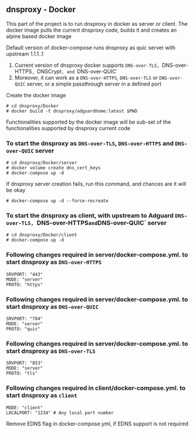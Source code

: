 ## dnsproxy - Docker

This part of the project is to run dnsproxy in docker as server or client. The docker image pulls the current dnsproxy code, builds it and creates an alpine based docker image

Default version of docker-compose runs dnsproxy as quic server with upstream 1.1.1..1 
 1. Current version of dnsproxy docker supports `DNS-over-TLS, `DNS-over-HTTPS`, `DNSCrypt`, and `DNS-over-QUIC`
 2. Moreover, it can work as a `DNS-over-HTTPS`, `DNS-over-TLS` or `DNS-over-QUIC` server, or a simple passthrough server in a defined port

Create the docker image
```
# cd dnsproxy/Docker
# docker build -t dnsproxy/adguardhome:latest $PWD
```

Functionalities supported by the docker image will be sub-set of the functionalities supported by dnsproxy current code

### To start the dnsproxy as `DNS-over-TLS`, `DNS-over-HTTPS` and `DNS-over-QUIC` server 
```
# cd dnsproxy/Docker/server
# docker volume create dns_cert_keys
# docker-compose up -d
```

If dnsproxy server creation fails, run this command, and chances are it will be okay
```
# docker-compose up -d --force-recreate
```

### To start the dnsproxy as client, with upstream to Adguard `DNS-over-TLS, `DNS-over-HTTPS` and `DNS-over-QUIC` server
```
# cd dnsproxy/Docker/client
# docker-compose up -d
```

### Following changes required in server/docker-compose.yml. to start dnsproxy as `DNS-over-HTTPS`
```
SRVPORT: "443"
MODE: "server"
PROTO: "https"
```

### Following changes required in server/docker-compose.yml. to start dnsproxy as `DNS-over-QUIC`
```
SRVPORT: "784"
MODE: "server"
PROTO: "quic"
```

### Following changes required in server/docker-compose.yml. to start dnsproxy as `DNS-over-TLS`
```
SRVPORT: "853"
MODE: "server"
PROTO: "tls"
```
### Following changes required in client/docker-compose.yml. to start dnsproxy as `client`
```
MODE: "client"
LOCALPORT: "1234" # Any local port number
```

Remove EDNS flag in docker-compose.yml, if EDNS support is not required
